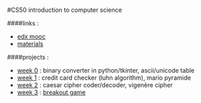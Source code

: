 #CS50 introduction to computer science

####links :

* [edx mooc](https://www.edx.org/course/introduction-computer-science-harvardx-cs50x)
* [materials](http://cs50.tv/)

####projects :

* [week 0](week0) : binary converter in python/tkinter, ascii/unicode table
* [week 1](week1) : credit card checker (luhn algorithm), mario pyramide
* [week 2](week2) : caesar cipher coder/decoder, vigenère cipher
* [week 3](week3) : [breakout game](week3/breakout.py)